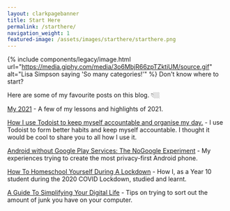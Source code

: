 ```yaml
---
layout: clarkpagebanner
title: Start Here
permalink: /starthere/
navigation_weight: 1
featured-image: /assets/images/starthere/starthere.png
---
```


{% include components/legacy/image.html url="https://media.giphy.com/media/3o6MbjR66zpTZktiUM/source.gif" alt="Lisa Simpson saying 'So many categories!'" %}
Don't know where to start?

Here are some of my favourite posts on this blog. 👇🏼

[My 2021](https://clarknarvas.com/2021) - A few of my lessons and highlights of 2021.

[How I use Todoist to keep myself accountable and organise my day.](https://clarknarvas.com/2021/06/23/how-i-use-todoist-to-keep-myself-accountable.html) - I use Todoist to form better habits and keep myself accountable. I thought it would be cool to share you to all how I use it.

[Android without Google Play Services: The NoGoogle Experiment](https://clarknarvas.com/2020/01/19/android-without-google-play-services-the-no-google-experiment.html) - My experiences trying to create the most privacy-first Android phone.

[How To Homeschool Yourself During A Lockdown](https://clarknarvas.com/2020/04/05/how-to-home-school-yourself-during-a-lockdown.html) - How I, as a Year 10 student during the 2020 COVID Lockdown, studied and learnt. 

[A Guide To Simplifying Your Digital Life](https://clarknarvas.com/2020/01/19/a-guide-to-simplifying-your-digital-life.html) - Tips on trying to sort out the amount of junk you have on your computer.